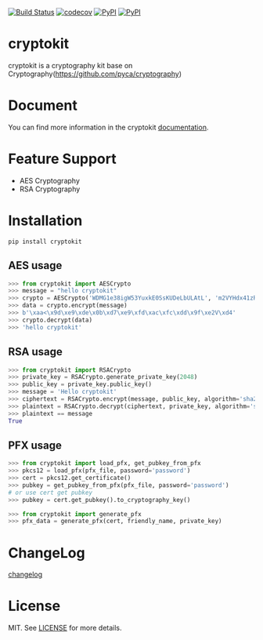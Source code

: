 [![Build Status](https://travis-ci.org/istommao/cryptokit.svg?branch=master)](https://travis-ci.org/istommao/cryptokit)
[![codecov](https://codecov.io/gh/istommao/cryptokit/branch/master/graph/badge.svg)](https://codecov.io/gh/istommao/cryptokit)
[![PyPI](https://img.shields.io/pypi/v/cryptokit.svg)](https://pypi.python.org/pypi/cryptokit)
[![PyPI](https://img.shields.io/pypi/pyversions/Django.svg?style=plastic)](https://pypi.python.org/pypi/cryptokit)

# cryptokit
cryptokit is a cryptography kit base on Cryptography(https://github.com/pyca/cryptography)

# Document

You can find more information in the cryptokit [documentation](http://cryptokit.readthedocs.io/zh/latest/).

# Feature Support
- AES Cryptography
- RSA Cryptography

# Installation

```shell
pip install cryptokit
```

## AES usage

```python
>>> from cryptokit import AESCrypto
>>> message = "hello cryptokit"
>>> crypto = AESCrypto('WDMG1e38igW53YuxkE0SsKUDeLbULAtL', 'm2VYHdx41zRgvg6f')
>>> data = crypto.encrypt(message)
>>> b'\xaa<\x9d\xe9\xde\x0b\xd7\xe9\xfd\xac\xfc\xdd\x9f\xe2V\xd4'
>>> crypto.decrypt(data)
>>> 'hello cryptokit'
```


## RSA usage

```python
>>> from cryptokit import RSACrypto
>>> private_key = RSACrypto.generate_private_key(2048)
>>> public_key = private_key.public_key()
>>> message = 'Hello cryptokit'
>>> ciphertext = RSACrypto.encrypt(message, public_key, algorithm='sha256')
>>> plaintext = RSACrypto.decrypt(ciphertext, private_key, algorithm='sha256')
>>> plaintext == message
True
```

## PFX usage

```python
>>> from cryptokit import load_pfx, get_pubkey_from_pfx
>>> pkcs12 = load_pfx(pfx_file, password='password')
>>> cert = pkcs12.get_certificate()
>>> pubkey = get_pubkey_from_pfx(pfx_file, password='password')
# or use cert get pubkey
>>> pubkey = cert.get_pubkey().to_cryptography_key()

>>> from cryptokit import generate_pfx
>>> pfx_data = generate_pfx(cert, friendly_name, private_key)
```

# ChangeLog

[changelog](changelog.md)

# License

MIT. See [LICENSE](https://github.com/istommao/cryptokit/blob/master/LICENSE) for more details.
